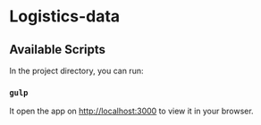 # Logistics-data

## Available Scripts

In the project directory, you can run:

### `gulp`

It  open the app on [http://localhost:3000](http://localhost:3000) to view it in your browser.

